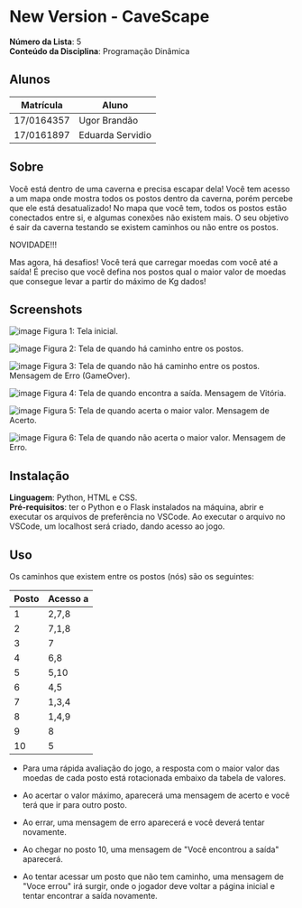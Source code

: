 

# New Version - CaveScape

**Número da Lista**: 5 <br>
**Conteúdo da Disciplina**: Programação Dinâmica

## Alunos
|Matrícula | Aluno |
| -- | -- |
| 17/0164357  |  Ugor Brandão |
| 17/0161897 | Eduarda Servidio |

## Sobre  
Você está dentro de uma caverna e precisa escapar dela! Você tem acesso a um mapa onde mostra todos os postos dentro da caverna, porém percebe que ele está desatualizado! No mapa que você tem, todos os postos estão conectados entre si, e algumas conexões não existem mais. O seu objetivo é sair da caverna testando se existem caminhos ou não entre os postos. <br>

NOVIDADE!!! <br>

Mas agora, há desafios! Você terá que carregar moedas com você até a saída! É preciso que você defina nos postos qual
o maior valor de moedas que consegue levar a partir do máximo de Kg dados!

## Screenshots
![image](https://user-images.githubusercontent.com/52542729/163654706-2fae760d-81ec-402a-9019-c8cea27e037d.png)
Figura 1: Tela inicial.

![image](https://user-images.githubusercontent.com/52542729/163659615-113a53a2-1acd-4eb8-b6cf-41310b17add8.png)
Figura 2: Tela de quando há caminho entre os postos.

![image](https://user-images.githubusercontent.com/52542729/163654735-66860ab7-0dda-4566-b9bc-e63750a633a7.png)
Figura 3: Tela de quando não há caminho entre os postos. Mensagem de Erro (GameOver).

![image](https://user-images.githubusercontent.com/52542729/163654800-736f455c-ac44-41d0-b412-d65aa7dfb77e.png)
Figura 4: Tela de quando encontra a saída. Mensagem de Vitória.

![image](https://user-images.githubusercontent.com/52542729/163659641-294c6bd4-5bfc-40ed-881f-ffb109c90cfe.png)
Figura 5: Tela de quando acerta o maior valor. Mensagem de Acerto.

![image](https://user-images.githubusercontent.com/52542729/163659660-dd77ea83-d402-478c-b392-0fe214ed0076.png)
Figura 6: Tela de quando não acerta o maior valor. Mensagem de Erro.

## Instalação 
**Linguagem**: Python, HTML e CSS. <br>
**Pré-requisitos**: ter o Python e o Flask instalados na máquina, abrir e executar os arquivos de preferência no VSCode.
Ao executar o arquivo no VSCode, um localhost será criado, dando acesso ao jogo.

## Uso 
Os caminhos que existem entre os postos (nós) são os seguintes:

| Posto | Acesso a |
| -- | -- |
| 1  | 2,7,8 |
| 2  | 7,1,8 |
| 3  | 7 |
| 4  | 6,8 |
| 5  | 5,10 |
| 6  | 4,5 |
| 7  | 1,3,4 |
| 8  | 1,4,9 |
| 9  | 8 |
| 10  | 5 |

* Para uma rápida avaliação do jogo, a resposta com o maior valor das moedas de cada posto está rotacionada embaixo da tabela de valores. <br>

* Ao acertar o valor máximo, aparecerá uma mensagem de acerto e você terá que ir para outro posto. <br>

* Ao errar, uma mensagem de erro aparecerá e você deverá tentar novamente.

* Ao chegar no posto 10, uma mensagem de "Você encontrou a saída" aparecerá. <br> 

* Ao tentar acessar um posto que não tem caminho, uma mensagem de "Voce errou" irá surgir, onde o jogador deve voltar a página inicial e tentar encontrar a saída novamente.
